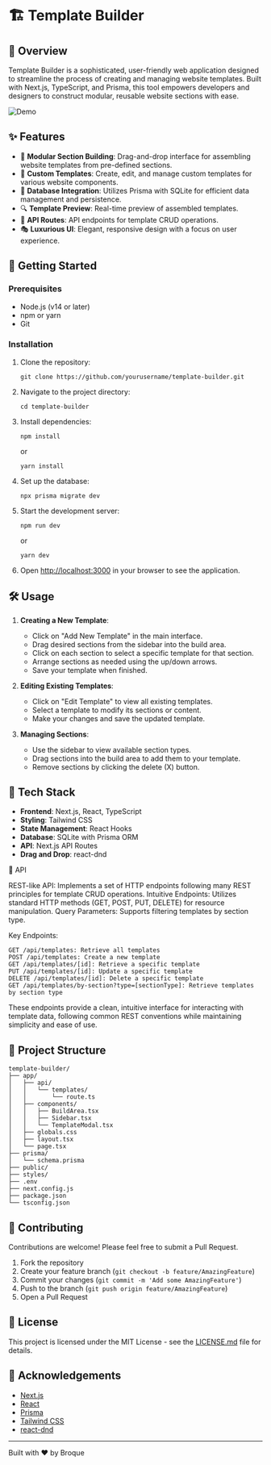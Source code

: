  # 🏗️ Template Builder

## 🌟 Overview

Template Builder is a sophisticated, user-friendly web application designed to streamline the process of creating and managing website templates. Built with Next.js, TypeScript, and Prisma, this tool empowers developers and designers to construct modular, reusable website sections with ease.

![Demo](https://i.imgur.com/fNvKQg1.gif)

## ✨ Features

- 🧩 **Modular Section Building**: Drag-and-drop interface for assembling website templates from pre-defined sections.
- 🎨 **Custom Templates**: Create, edit, and manage custom templates for various website components.
- 💾 **Database Integration**: Utilizes Prisma with SQLite for efficient data management and persistence.
- 🔍 **Template Preview**: Real-time preview of assembled templates.
- 🔄 **API Routes**: API endpoints for template CRUD operations.
- 🎭 **Luxurious UI**: Elegant, responsive design with a focus on user experience.

## 🚀 Getting Started

### Prerequisites

- Node.js (v14 or later)
- npm or yarn
- Git

### Installation

1. Clone the repository:
   ```
   git clone https://github.com/yourusername/template-builder.git
   ```

2. Navigate to the project directory:
   ```
   cd template-builder
   ```

3. Install dependencies:
   ```
   npm install
   ```
   or
   ```
   yarn install
   ```

4. Set up the database:
   ```
   npx prisma migrate dev
   ```

5. Start the development server:
   ```
   npm run dev
   ```
   or
   ```
   yarn dev
   ```

6. Open [http://localhost:3000](http://localhost:3000) in your browser to see the application.

## 🛠️ Usage

1. **Creating a New Template**:
   - Click on "Add New Template" in the main interface.
   - Drag desired sections from the sidebar into the build area.
   - Click on each section to select a specific template for that section.
   - Arrange sections as needed using the up/down arrows.
   - Save your template when finished.

2. **Editing Existing Templates**:
   - Click on "Edit Template" to view all existing templates.
   - Select a template to modify its sections or content.
   - Make your changes and save the updated template.

3. **Managing Sections**:
   - Use the sidebar to view available section types.
   - Drag sections into the build area to add them to your template.
   - Remove sections by clicking the delete (X) button.

## 🧰 Tech Stack

- **Frontend**: Next.js, React, TypeScript
- **Styling**: Tailwind CSS
- **State Management**: React Hooks
- **Database**: SQLite with Prisma ORM
- **API**: Next.js API Routes
- **Drag and Drop**: react-dnd

🔄 API

REST-like API: Implements a set of HTTP endpoints following many REST principles for template CRUD operations.
Intuitive Endpoints: Utilizes standard HTTP methods (GET, POST, PUT, DELETE) for resource manipulation.
Query Parameters: Supports filtering templates by section type.

Key Endpoints:
```
GET /api/templates: Retrieve all templates
POST /api/templates: Create a new template
GET /api/templates/[id]: Retrieve a specific template
PUT /api/templates/[id]: Update a specific template
DELETE /api/templates/[id]: Delete a specific template
GET /api/templates/by-section?type=[sectionType]: Retrieve templates by section type
```

These endpoints provide a clean, intuitive interface for interacting with template data, following common REST conventions while maintaining simplicity and ease of use.

## 📁 Project Structure

```
template-builder/
├── app/
│   ├── api/
│   │   └── templates/
│   │       └── route.ts
│   ├── components/
│   │   ├── BuildArea.tsx
│   │   ├── Sidebar.tsx
│   │   └── TemplateModal.tsx
│   ├── globals.css
│   ├── layout.tsx
│   └── page.tsx
├── prisma/
│   └── schema.prisma
├── public/
├── styles/
├── .env
├── next.config.js
├── package.json
└── tsconfig.json
```

## 🤝 Contributing

Contributions are welcome! Please feel free to submit a Pull Request.

1. Fork the repository
2. Create your feature branch (`git checkout -b feature/AmazingFeature`)
3. Commit your changes (`git commit -m 'Add some AmazingFeature'`)
4. Push to the branch (`git push origin feature/AmazingFeature`)
5. Open a Pull Request

## 📄 License

This project is licensed under the MIT License - see the [LICENSE.md](LICENSE.md) file for details.

## 🙏 Acknowledgements

- [Next.js](https://nextjs.org/)
- [React](https://reactjs.org/)
- [Prisma](https://www.prisma.io/)
- [Tailwind CSS](https://tailwindcss.com/)
- [react-dnd](https://react-dnd.github.io/react-dnd/)

---

Built with ❤️ by Broque
